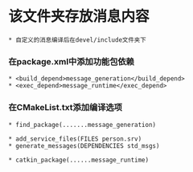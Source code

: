 # 该文件夹存放消息内容
    * 自定义的消息编译后在devel/include文件夹下

### 在package.xml中添加功能包依赖
    * <build_depend>message_generation</build_depend>
    * <exec_depend>message_runtime</exec_depend>

### 在CMakeList.txt添加编译选项
    * find_package(.......message_generation)
    
    * add_service_files(FILES person.srv)
    * generate_messages(DEPENDENCIES std_msgs)

    * catkin_package(......message_runtime)